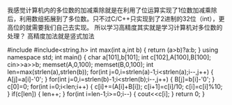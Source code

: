 我感觉计算机内的多位数的加减乘除就是在利用了位运算实现了1位数加减乘除后，利用数组拓展到了多位数。只不过C/C++只实现到了2进制的32位（int），更高位的就需要我们自己去实现。
所以学习高精度其实就是学习计算机对多位数的处理？
高精度加法就是竖式加法

#include<iostream>
#include<string.h>
int max(int a,int b)
{
	return (a>b)?a:b;
}
using namespace std;
int main()
{
    char a[101],b[101];
    int c[102],A[100],B[100];
    cin>>a>>b;
    memset(A,0,100);
    memset(B,0,100);
    int len=max(strlen(a),strlen(b));
    for(int j=0,i=strlen(a)-1;i<strlen(a);i--,j++)
    {
    	A[j]=a[i]-'0';
    }
	for(int j=0,i=strlen(b)-1;i<strlen(b);i--,j++)
	{
		B[j]=b[i]-'0';
	}
    c[0]=0;
    for(int i=0;i<len;i++)
    {
    	c[i]+=(A[i]+B[i]);
    	c[i+1]=c[i]/10;
    	c[i]=c[i]%10;
	}
	if(c[len])
	{
		len++;
	}
	for(int i=len-1;i>=0;i--)
	{
		cout<<c[i];
	}
    return 0;
}
